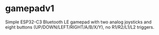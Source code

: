 # gamepadv1
Simple ESP32-C3 Bluetooth LE gamepad with two analog joysticks and eight buttons (UP/DOWN/LEFT/RIGHT/A/B/X/Y), no R1/R2/L1/L2 triggers.
